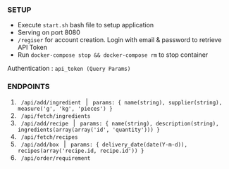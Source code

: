 <h3> SETUP </h3>
<ul>
	<li>Execute <code>start.sh</code> bash file to setup application</li>
	<li>Serving on port 8080</li>
	<li> <code>/regiser</code> for account creation. Login with email & password to retrieve API Token</li>
	<li>Run <code>docker-compose stop && docker-compose rm</code> to stop container</li>
</ul>

<p>Authentication : <code>api_token (Query Params) </code> </p>

<h3>ENDPOINTS</h3>

<ol>
	<li> <code> /api/add/ingredient </code>  <span style="margin-left: 0px 5px"> | </span>  <code> params: { name(string), supplier(string), measure('g', 'kg', 'pieces') } </code> </li>
	<li> <code> /api/fetch/ingredients </code> </li>
	<li> <code> /api/add/recipe </code>  <span style="margin-left: 0px 5px"> | </span>  <code> params: { name(string), description(string), ingredients(array(array('id', 'quantity'))) } </code> </li>
	<li> <code> /api/fetch/recipes </code> </li>
	<li> <code> /api/add/box </code>  <span style="margin-left: 0px 5px"> | </span>  <code> params: { delivery_date(date(Y-m-d)), recipes(array('recipe.id, recipe.id')) } </code> </li>
	<li> <code> /api/order/requirement </code> </li>
</ol>


